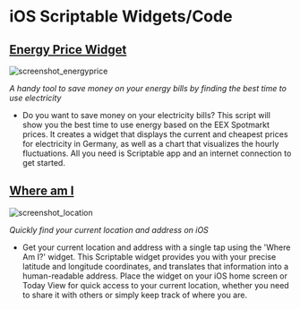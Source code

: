 # iOS Scriptable Widgets/Code

## [**Energy Price Widget**](https://github.com/tobwil/scriptable/blob/main/energyprice/energyprice.js)
![screenshot_energyprice](https://user-images.githubusercontent.com/72387477/224675370-6ba380e6-0a29-4529-b67f-05d2b60697e6.jpg)

*A handy tool to save money on your energy bills by finding the best time to use electricity*
- Do you want to save money on your electricity bills? This script will show you the best time to use energy based on the EEX Spotmarkt prices. It creates a widget that displays the current and cheapest prices for electricity in Germany, as well as a chart that visualizes the hourly fluctuations. All you need is Scriptable app and an internet connection to get started.

## [**Where am I**](https://github.com/tobwil/scriptable/blob/main/location/location.js)
![screenshot_location](https://user-images.githubusercontent.com/72387477/224675420-52feaedb-920d-4e93-b244-d720a59bd531.jpg)

*Quickly find your current location and address on iOS*
- Get your current location and address with a single tap using the 'Where Am I?' widget. This Scriptable widget provides you with your precise latitude and longitude coordinates, and translates that information into a human-readable address. Place the widget on your iOS home screen or Today View for quick access to your current location, whether you need to share it with others or simply keep track of where you are.
